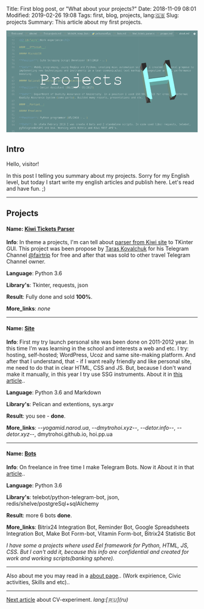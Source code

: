 Title: First blog post, or "What about your projects?"
Date: 2018-11-09 08:01
Modified: 2019-02-26 19:08
Tags: first, blog, projects, lang:[🇬🇧](en)
Slug: projects
Summary: This article about my first projects.

![Dmytro Hoi Projects](/images/blog_projects.png)

## Intro

Hello, visitor!

In this post I telling you summary about my projects. Sorry for my English level, but today I start write my english articles and publish here. Let's read and have fun. ;)

-----

## Projects

#### Name: [Kiwi Tickets Parser](/projects/kiwi_tickets_parser)
**Info**: In theme a projects, I'm can tell about [parser from Kiwi site](/projects/kiwi_tickets_parser) to TKinter GUI. This project was been propose by [Taras Kovalchuk](http://fb.com/tskovalchuk) for his Telegram Channel [@fairtrip](http://t.me/fairtrip) for free and after that was sold to other travel Telegram Channel owner.

**Language**: Python 3.6

**Library's**: Tkinter, requests, json

**Result**: Fully done and sold **100%**.

**More_links**: _none_

-----

#### Name: [Site](/projects/site)
**Info**: First my try launch personal site was been done on 2011-2012 year. In this time I'm was learning in the school and interests a web and etc. I try: hosting, self-hosted; WordPress, Ucoz and same site-making platform. And after that I understand, that - if I want really friendly and like personal site, me need to do that in clear HTML, CSS and JS. But, because I don't wand make it manually, in this year I try use SSG instruments. About it in [this article](/projects/site)..

**Language**: Python 3.6 and Markdown

**Library's**: Pelican and extentions, sys.argv

**Result**: you see - **done**.

**More_links**: _--yogamid.narod.ua_, _--dmytrohoi.xyz--_, _--detor.info--_, _--detor.xyz--_, dmytrohoi.github.io, hoi.pp.ua

-----

#### Name: [Bots](/projects/bots)
**Info**: On freelance in free time I make Telegram Bots. Now it  About it in that [article](/projects/bots)..

**Language**: Python 3.6

**Library's**: telebot/python-telegram-bot, json, redis/shelve/postgreSql+sqlAlchemy

**Result**: more 6 bots **done**.

**More_links**: Bitrix24 Integration Bot, Reminder Bot, Google Spreadsheets Integration Bot, Make Bot Form-bot, Vitamin Form-bot, Bitrix24 Statistic Bot

_I have some a projects where used Eel framework for Python, HTML, JS, CSS. But I can't add it, because this info are confidential and created for work and working scripts(banking sphere)._

-----

Also about me you may read in a [about page](/about.html).. (Work expirience, Civic activities, Skills and etc)..

-----

[Next article](/blog/cv) about CV-experiment. _lang:\[🇷🇺\]\(ru\)_
